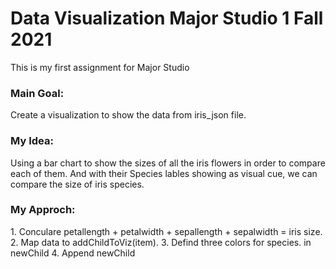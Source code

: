 # Data Visualization Major Studio 1 Fall 2021
This is my first assignment for Major Studio

<h3>Main Goal:</h3>
Create a visualization to show the data from iris_json file.

<h3>My Idea: </h3>
Using a bar chart to show the sizes of all the iris flowers in order to compare each of them. And with their Species lables showing as visual cue, we can compare the size of iris species.

<h3>My Approch:</h3>
1. Conculare petallength + petalwidth + sepallength + sepalwidth = iris size.
2. Map data to addChildToViz(item).
3. Defind three colors for species. in newChild
4. Append newChild
